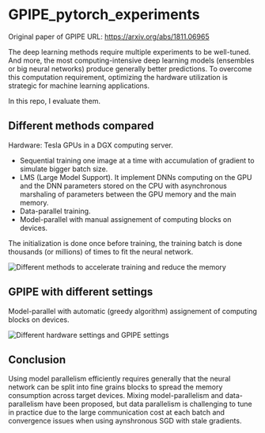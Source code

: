 # GPIPE_pytorch_experiments
Original paper of GPIPE URL: https://arxiv.org/abs/1811.06965

The deep learning methods require multiple experiments to be well-tuned. And more, the most computing-intensive deep learning models (ensembles or big neural networks) produce generally better predictions. To overcome this computation requirement, optimizing the hardware utilization is strategic for machine learning applications.

In this repo, I evaluate them.

## Different methods compared
Hardware: Tesla GPUs in a DGX computing server.

* Sequential training one image at a time with accumulation of gradient to simulate bigger batch size.
* LMS (Large Model Support). It implement DNNs computing on the GPU and the DNN parameters stored on the CPU with asynchronous marshaling of parameters between the GPU memory and the main memory.
* Data-parallel training.
* Model-parallel with manual assignement of computing blocks on devices.

The initialization is done once before training, the training batch is done thousands (or millions) of times to fit the neural network.

![Different methods to accelerate training and reduce the memory](training_time_and_memory.png)

## GPIPE with different settings


Model-parallel with automatic (greedy algorithm) assignement of computing blocks on devices.

![Different hardware settings and GPIPE settings](gpipe.png)


## Conclusion

Using model parallelism efficiently requires generally that the neural network can be split into fine grains blocks to spread the memory consumption across target devices. Mixing model-parallelism and data-parallelism have been proposed, but data parallelism is challenging to tune in practice due to the large communication cost at each batch and convergence issues when using aynshronous SGD with stale gradients.
